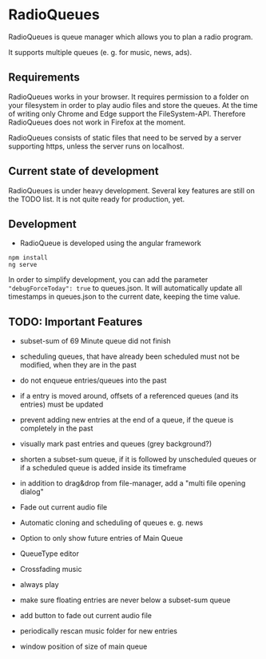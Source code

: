# RadioQueues

RadioQueues is queue manager which allows you to plan a radio program.

It supports multiple queues (e. g. for music, news, ads).

## Requirements

RadioQueues works in your browser. It requires permission to a folder on your filesystem in order to play audio files and store the queues. At the time of writing only Chrome and Edge support the FileSystem-API. Therefore RadioQueues does not work in Firefox at the moment.

RadioQueues consists of static files that need to be served by a server supporting https, unless the server runs on localhost.

## Current state of development

RadioQueues is under heavy development. Several key features are still on the TODO list. It is not quite ready for production, yet.

## Development

- RadioQueue is developed using the angular framework

~~~~
npm install
ng serve
~~~~

In order to simplify development, you can add the parameter `"debugForceToday": true` to queues.json. It will automatically update all timestamps in queues.json to the current date, keeping the time value.


## TODO: Important Features

- subset-sum of 69 Minute queue did not finish

- scheduling queues, that have already been scheduled must not be modified, when they are in the past
- do not enqueue entries/queues into the past
- if a entry is moved around, offsets of a referenced queues (and its entries) must be updated
- prevent adding new entries at the end of a queue, if the queue is completely in the past
- visually mark past entries and queues (grey background?)
- shorten a subset-sum queue, if it is followed by unscheduled queues or if a scheduled queue is added inside its timeframe

- in addition to drag&drop from file-manager, add a "multi file opening dialog" 

- Fade out current audio file
- Automatic cloning and scheduling of queues e. g. news
- Option to only show future entries of Main Queue
- QueueType editor
- Crossfading music
- always play
- make sure floating entries are never below a subset-sum queue 
- add button to fade out current audio file
- periodically rescan music folder for new entries
- window position of size of main queue

